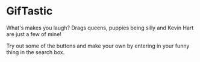 # GifTastic

What's makes you laugh? 
Drags queens, puppies being silly and Kevin Hart are just a few of mine! 

Try out some of the buttons and make your own by entering in your funny thing in the search box. 

